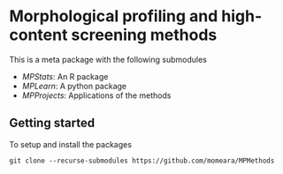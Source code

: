 # Morphological profiling and high-content screening methods

This is a meta package with the following submodules

   * *MPStats*: An R package
   * *MPLearn*: A python package
   * *MPProjects*: Applications of the methods



## Getting started

To setup and install the packages

    git clone --recurse-submodules https://github.com/momeara/MPMethods




